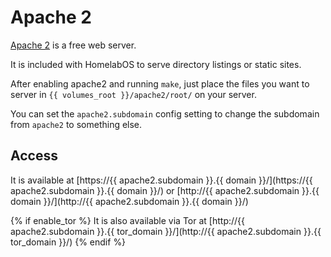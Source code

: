 # Apache 2

[Apache 2](https://httpd.apache.org/) is a free web server.

It is included with HomelabOS to serve directory listings or static sites.

After enabling apache2 and running `make`, just place the files you want to
server in `{{ volumes_root }}/apache2/root/` on your server.

You can set the `apache2.subdomain` config setting to change the subdomain
from `apache2` to something else.

## Access

It is available at [https://{{ apache2.subdomain }}.{{ domain }}/](https://{{ apache2.subdomain }}.{{ domain }}/) or [http://{{ apache2.subdomain }}.{{ domain }}/](http://{{ apache2.subdomain }}.{{ domain }}/)

{% if enable_tor %}
It is also available via Tor at [http://{{ apache2.subdomain }}.{{ tor_domain }}/](http://{{ apache2.subdomain }}.{{ tor_domain }}/)
{% endif %}
